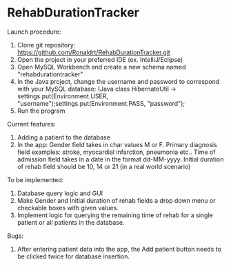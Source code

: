 # RehabDurationTracker

Launch procedure:
1) Clone git repository: https://github.com/Ronaldrt/RehabDurationTracker.git
2) Open the project in your preferred IDE (ex. IntelliJ/Eclipse)
3) Open MySQL Workbench and create a new schema named "rehabdurationtracker"
4) In the Java project, change the username and password to correspond with your MySQL database:
   (Java class HibernateUtil -> settings.put(Environment.USER, "username");settings.put(Environment.PASS, "password");
5) Run the program

Current features:
1) Adding a patient to the database
2) In the app: Gender field takes in char values M or F. Primary diagnosis field examples: stroke, myocardial infarction, pneumonia etc.. Time of admission field takes in a date in the format dd-MM-yyyy.
   Initial duration of rehab field should be 10, 14 or 21 (in a real world scenario)
   
To be implemented:
1) Database query logic and GUI
2) Make Gender and Initial duration of rehab fields a drop down menu or checkable boxes with given values.
3) Implement logic for querying the remaining time of rehab for a single patient or all patients in the database.

Bugs:
1) After entering patient data into the app, the Add patient button needs to be clicked twice for database insertion.
